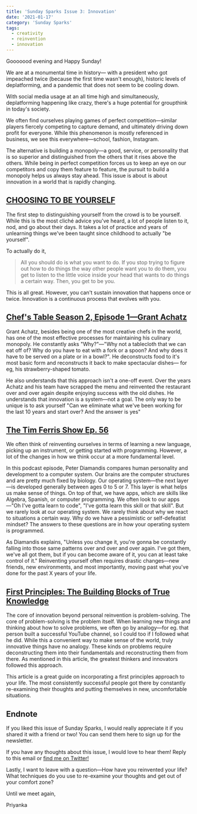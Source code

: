 ```yaml
---
title: 'Sunday Sparks Issue 3: Innovation'
date: '2021-01-17'
category: 'Sunday Sparks'
tags:
  - creativity
  - reinvention
  - innovation
---
```


Gooooood evening and Happy Sunday!

We are at a monumental time in history— with a president who got impeached twice (because the first time wasn't enough), historic levels of deplatforming, and a pandemic that does not seem to be cooling down.

With social media usage at an all time high and simultaneously, deplatforming happening like crazy, there's a huge potential for groupthink in today's society.

We often find ourselves playing games of perfect competition—similar players fiercely competing to capture demand, and ultimately driving down profit for everyone. While this phenomenon is mostly referenced in business, we see this everywhere—school, fashion, Instagram.

The alternative is building a monopoly—a good, service, or personality that is so superior and distinguished from the others that it rises above the others. While being in perfect competition forces us to keep an eye on our competitors and copy them feature to feature, the pursuit to build a monopoly helps us always stay ahead. This issue is about is about innovation in a world that is rapidly changing.

## [CHOOSING TO BE YOURSELF](https://www.navalmanack.com/almanack-of-naval-ravikant/choosing-to-be-yourself)

The first step to distinguishing yourself from the crowd is to be yourself. While this is the most cliché advice you've heard, a lot of people listen to it, nod, and go about their days. It takes a lot of practice and years of unlearning things we've been taught since childhood to actually "be yourself".

To actually do it,

> All you should do is what you want to do. If you stop trying to figure out how to do things the way other people want you to do them, you get to listen to the little voice inside your head that wants to do things a certain way. Then, you get to be you.

This is all great. However, you can't sustain innovation that happens once or twice. Innovation is a continuous process that evolves with you.

## [Chef's Table Season 2, Episode 1—Grant Achatz](https://www.imdb.com/title/tt5761480/)

Grant Achatz, besides being one of the most creative chefs in the world, has one of the most effective processes for maintaining his culinary monopoly. He constantly asks "Why?"—"Why not a tablecloth that we can eat off of? Why do you have to eat with a fork or a spoon? And why does it have to be served on a plate or in a bowl?". He deconstructs food to it's most basic form and reconstructs it back to make spectacular dishes— for eg, his strawberry-shaped tomato.

He also understands that this approach isn't a one-off event. Over the years Achatz and his team have scrapped the menu and reinvented the restaurant over and over again despite enjoying success with the old dishes. He understands that innovation is a system—not a goal. The only way to be unique is to ask yourself "Can we eliminate what we've been working for the last 10 years and start over? And the answer is yes"

## [The Tim Ferris Show Ep. 56](https://open.spotify.com/episode/3C3imZeq18TABmcswlHgzY?si=36yl_BMeSbi8umMXktDGgA)

We often think of reinventing ourselves in terms of learning a new language, picking up an instrument, or getting started with programming. However, a lot of the changes in how we think occur at a more fundamental level.

In this podcast episode, Peter Diamandis compares human personality and development to a computer system. Our brains are the computer structures and are pretty much fixed by biology. Our operating system—the next layer—is developed generally between ages 0 to 5 or 7. This layer is what helps us make sense of things. On top of that, we have apps, which are skills like Algebra, Spanish, or computer programming. We often look to our apps—"Oh I've gotta learn to code", "I've gotta learn this skill or that skill". But we rarely look at our operating system. We rarely think about why we react to situations a certain way. Why do we have a pessimistic or self-defeatist mindset? The answers to these questions are in how your operating system is programmed.

As Diamandis explains, "Unless you change it, you're gonna be constantly falling into those same patterns over and over and over again. I've got them, we've all got them, but if you can become aware of it, you can at least take control of it." Reinventing yourself often requires drastic changes—new friends, new environments, and most importantly, moving past what you've done for the past X years of your life.

## [First Principles: The Building Blocks of True Knowledge](https://fs.blog/2018/04/first-principles/)

The core of innovation beyond personal reinvention is problem-solving. The core of problem-solving is the problem itself. When learning new things and thinking about how to solve problems, we often go by analogy—for eg. that person built a successful YouTube channel, so I could too if I followed what he did. While this a convenient way to make sense of the world, truly innovative things have no analogy. These kinds on problems require deconstructing them into their fundamentals and reconstructing them from there. As mentioned in this article, the greatest thinkers and innovators followed this approach.

This article is a great guide on incorporating a first principles approach to your life. The most consistently successful people got there by constantly re-examining their thoughts and putting themselves in new, uncomfortable situations.

## Endnote

If you liked this issue of Sunday Sparks, I would really appreciate it if you shared it with a friend or two! You can send them here to sign up for the newsletter.

If you have any thoughts about this issue, I would love to hear them! Reply to this email or [find me on Twitter!](https://twitter.com/priconceptions)

Lastly, I want to leave with a question—How have you reinvented your life? What techniques do you use to re-examine your thoughts and get out of your comfort zone?

Until we meet again,

Priyanka
